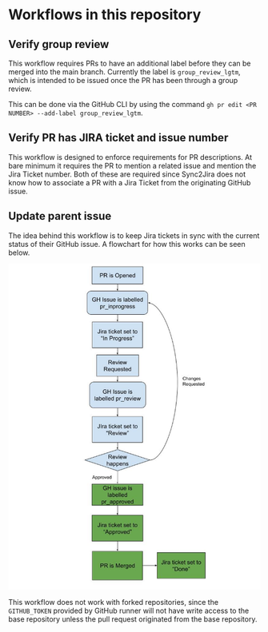 # Workflows in this repository

## Verify group review
This workflow requires PRs to have an additional label before they can be merged into the main branch.  Currently the label is `group_review_lgtm`, which is intended to be issued once the PR has been through a group review.

This can be done via the GitHub CLI by using the command
`gh pr edit <PR NUMBER> --add-label group_review_lgtm`.


## Verify PR has JIRA ticket and issue number
This workflow is designed to enforce requirements for PR descriptions.  At bare minimum it requires the PR to mention a related issue and mention the Jira Ticket number.  Both of these are required since Sync2Jira does not know how to associate a PR with a Jira Ticket from the originating GitHub issue.


## Update parent issue
The idea behind this workflow is to keep Jira tickets in sync with the current status of their GitHub issue.  A flowchart for how this works can be seen below.

![flow chart for PR labelling workflow](images/pr_labelling.jpg)

This workflow does not work with forked repositories, since the `GITHUB_TOKEN` provided by GitHub runner will not have write access to the base repository unless the pull request originated from the base repository.
